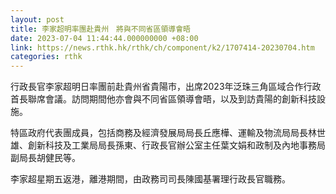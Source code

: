 ```yaml
---
layout: post
title: 李家超明率團赴貴州　將與不同省區領導會晤
date: 2023-07-04 11:44:44.000000000 +08:00
link: https://news.rthk.hk/rthk/ch/component/k2/1707414-20230704.htm
categories: rthk
---
```


行政長官李家超明日率團前赴貴州省貴陽市，出席2023年泛珠三角區域合作行政首長聯席會議。訪問期間他亦會與不同省區領導會晤，以及到訪貴陽的創新科技設施。

特區政府代表團成員，包括商務及經濟發展局局長丘應樺、運輸及物流局局長林世雄、創新科技及工業局局長孫東、行政長官辦公室主任葉文娟和政制及內地事務局副局長胡健民等。

李家超星期五返港，離港期間，由政務司司長陳國基署理行政長官職務。
